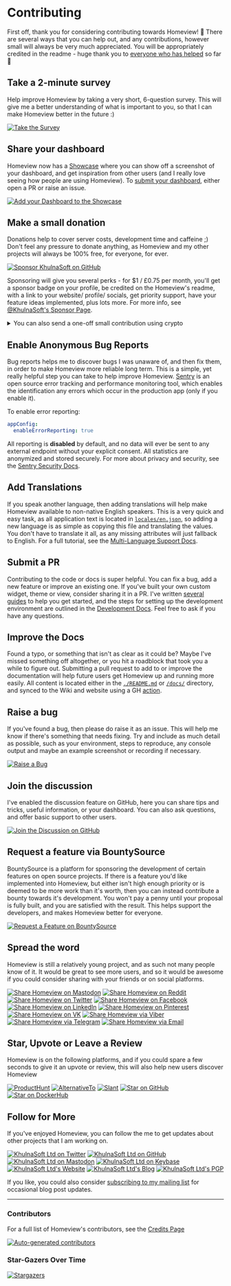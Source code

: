 # Contributing

First off, thank you for considering contributing towards Homeview! 🙌
There are several ways that you can help out, and any contributions, however small will always be very much appreciated.
You will be appropriately credited in the readme - huge thank you to [everyone who has helped](/docs/credits.md) so far 💞

## Take a 2-minute survey

Help improve Homeview by taking a very short, 6-question survey. This will give me a better understanding of what is important to you, so that I can make Homeview better in the future :)

[![Take the Survey](https://img.shields.io/badge/Take_the-Survey-%231a86fd?style=for-the-badge&logo=buddy)](https://survey.typeform.com/to/gl0L68ou)

## Share your dashboard

Homeview now has a [Showcase](https://github.com/KhulnaSoft/homeview/blob/master/docs/showcase.md#homeview-showcase-) where you can show off a screenshot of your dashboard, and get inspiration from other users (and I really love seeing how people are using Homeview). To [submit your dashboard](https://github.com/KhulnaSoft/homeview/blob/master/docs/showcase.md#submitting-your-dashboard), either open a PR or raise an issue.

[![Add your Dashboard to the Showcase](https://img.shields.io/badge/Add_your_Dashboard-Showcase-%238616ee?style=for-the-badge&logo=feathub&logoColor=8616ee)](https://github.com/KhulnaSoft/homeview/issues/new?assignees=&labels=%F0%9F%92%AF+Showcase&template=showcase-addition.yml&title=%5BSHOWCASE%5D+%3Ctitle%3E)

## Make a small donation

Donations help to cover server costs, development time and caffeine ;)
Don't feel any pressure to donate anything, as Homeview and my other projects will always be 100% free, for everyone, for ever.

[![Sponsor KhulnaSoft on GitHub](https://img.shields.io/badge/Sponsor_on_GitHub-KhulnaSoft-%23ff4dda?style=for-the-badge&logo=githubsponsors&logoColor=ff4dda)](https://github.com/sponsors/KhulnaSoft)

Sponsoring will give you several perks - for $1 / £0.75 per month, you'll get a sponsor badge on your profile, be credited on the Homeview's readme, with a link to your website/ profile/ socials, get priority support,  have your feature ideas implemented, plus lots more. For more info, see [@KhulnaSoft's Sponsor Page](https://github.com/sponsors/KhulnaSoft).

<details>
	<summary>You can also send a one-off small contribution using crypto</summary>
	<p>

[![Donate with BTC](https://en.cryptobadges.io/badge/big/3853bSxupMjvxEYfwGDGAaLZhTKxB2vEVC)](https://en.cryptobadges.io/donate/3853bSxupMjvxEYfwGDGAaLZhTKxB2vEVC)[![Donate with Ethereum](https://en.cryptobadges.io/badge/big/0x0fc98cBf8bea932B4470C46C0FbE1ed1f6765017)](https://en.cryptobadges.io/donate/0x0fc98cBf8bea932B4470C46C0FbE1ed1f6765017)

- **BTC**: `3853bSxupMjvxEYfwGDGAaLZhTKxB2vEVC`
- **ETH**: `0x0fc98cBf8bea932B4470C46C0FbE1ed1f6765017` / `khulnasoft.eth`
- **XMR**: `471KZdxb6N63aABR4WYwMRjTVkc1p1x7wGsUTEF7AMYzL8L94A5pCuYWkosgJQ5Ze8Y2PscVCGZFJa3hDPg6MaDq47GUm8r`
- **LTC**: `MAuck6Ea1qaNihwKfXutkR1R6BorMth86H`
- **ZEC**: `t1bw1SefijsXRDQVxC9w64XsRK8hBhtQohQ`

  </p>

</details>

## Enable Anonymous Bug Reports

Bug reports helps me to discover bugs I was unaware of, and then fix them, in order to make Homeview more reliable long term. This is a simple, yet really helpful step you can take to help improve Homeview. [Sentry](https://github.com/getsentry/sentry) is an open source error tracking and performance monitoring tool, which enables the identification any errors which occur in the production app (only if you enable it).

To enable error reporting:

```yaml
appConfig:
  enableErrorReporting: true
```

All reporting is **disabled** by default, and no data will ever be sent to any external endpoint without your explicit consent. All statistics are anonymized and stored securely. For more about privacy and security, see the [Sentry Security Docs](https://sentry.io/security/).

## Add Translations

If you speak another language, then adding translations will help make Homeview available to non-native English speakers. This is a very quick and easy task, as all application text is located in [`locales/en.json`](https://github.com/KhulnaSoft/homeview/blob/master/src/assets/locales/en.json), so adding a new language is as simple as copying this file and translating the values. You don't have to translate it all, as any missing attributes will just fallback to English. For a full tutorial, see the [Multi-Language Support Docs](https://github.com/KhulnaSoft/homeview/blob/master/docs/multi-language-support.md).

## Submit a PR

Contributing to the code or docs is super helpful. You can fix a bug, add a new feature or improve an existing one. If you've built your own custom widget, theme or view, consider sharing it in a PR. I've written [several guides](/docs/development-guides.md) to help you get started, and the steps for setting up the development environment are outlined in the [Development Docs](/docs/developing.md). Feel free to ask if you have any questions.

## Improve the Docs

Found a typo, or something that isn't as clear as it could be? Maybe I've missed something off altogether, or you hit a roadblock that took you a while to figure out. Submitting a pull request to add to or improve the documentation will help future users get Homeview up and running more easily.
All content is located either in the [`./README.md`](/README.md) or [`/docs/`](/docs) directory, and synced to the Wiki and website using a GH [action](/actions/workflows/wiki-sync.yml).

## Raise a bug

If you've found a bug, then please do raise it as an issue. This will help me know if there's something that needs fixing. Try and include as much detail as possible, such as your environment, steps to reproduce, any console output and maybe an example screenshot or recording if necessary.

[![Raise a Bug](https://img.shields.io/badge/Raise_a-Bug-%23dc2d76?style=for-the-badge&logo=dependabot)](https://github.com/KhulnaSoft/homeview/issues/new?assignees=khulnasoft&labels=%F0%9F%90%9B+Bug&template=bug.yml&title=%5BBUG%5D+%3Ctitle%3E)

## Join the discussion

I've enabled the discussion feature on GitHub, here you can share tips and tricks, useful information, or your dashboard. You can also ask questions, and offer basic support to other users.

[![Join the Discussion on GitHub](https://img.shields.io/badge/Join_the-Discussion-%23ffd000?style=for-the-badge&logo=livechat)](https://github.com/KhulnaSoft/homeview/discussions)

## Request a feature via BountySource

BountySource is a platform for sponsoring the development of certain features on open source projects. If there is a feature you'd like implemented into Homeview, but either isn't high enough priority or is deemed to be more work than it's worth, then you can instead contribute a bounty towards it's development. You won't pay a penny until your proposal is fully built, and you are satisfied with the result. This helps support the developers, and makes Homeview better for everyone.

[![Request a Feature on BountySource](https://img.shields.io/badge/BountySource-Homeview-%23F67909?style=for-the-badge&logo=openbugbounty)](https://www.bountysource.com/teams/homeview)

## Spread the word

Homeview is still a relatively young project, and as such not many people know of it. It would be great to see more users, and so it would be awesome if you could consider sharing with your friends or on social platforms.

[![Share Homeview on Mastodon](https://img.shields.io/badge/Share-Mastodon-%232b90d9?style=flat-square&logo=mastodon)](https://mastodon.social/?text=Check%20out%20Homeview%2C%20the%20privacy-friendly%2C%20self-hosted%20startpage%20for%20organizing%20your%20life%3A%20https%3A%2F%2Fgithub.com%2FKhulnaSoft%2Fhomeview%20-%20By%20%40khulnasoft%40mastodon.social)
[![Share Homeview on Reddit](https://img.shields.io/badge/Share-Reddit-%23FF5700?style=flat-square&logo=reddit)](http://www.reddit.com/submit?url=https://github.com/KhulnaSoft/homeview&title=Homeview%20-%20The%20self-hosted%20dashboard%20for%20your%20homelab%20%F0%9F%9A%80)
[![Share Homeview on Twitter](https://img.shields.io/badge/Share-Twitter-%231DA1F2?style=flat-square&logo=twitter)](https://twitter.com/intent/tweet?url=https://github.com/khulnasoft/homeview&text=Check%20out%20Homeview%20by%20@Lissy_Sykes,%20the%20self-hosted%20dashboard%20for%20your%20homelab%20%F0%9F%9A%80)
[![Share Homeview on Facebook](https://img.shields.io/badge/Share-Facebook-%234267B2?style=flat-square&logo=facebook)](https://www.facebook.com/sharer/sharer.php?u=https://github.com/khulnasoft/homeview)
[![Share Homeview on LinkedIn](https://img.shields.io/badge/Share-LinkedIn-%230077b5?style=flat-square&logo=linkedin)](https://www.linkedin.com/shareArticle?mini=true&url=https://github.com/khulnasoft/homeview)
[![Share Homeview on Pinterest](https://img.shields.io/badge/Share-Pinterest-%23E60023?style=flat-square&logo=pinterest)](https://pinterest.com/pin/create/button/?url=https://github.com/khulnasoft/homeview&media=https://raw.githubusercontent.com/KhulnaSoft/homeview/master/docs/showcase/1-home-lab-material.png&description=Check%20out%20Homeview,%20the%20self-hosted%20dashboard%20for%20your%20homelab%20%F0%9F%9A%80)
[![Share Homeview on VK](https://img.shields.io/badge/Share-VK-%234C75A3?style=flat-square&logo=vk)](https://vk.com/share.php?url=https%3A%2F%2Fgithub.com%2Fkhulnasoft%2Fhomeview%2F&title=Check%20out%20Homeview%20-%20The%20Self-Hosted%20Dashboard%20for%20your%20Homelab%20%F0%9F%9A%80)
[![Share Homeview via Viber](https://img.shields.io/badge/Share-Viber-%238176d6?style=flat-square&logo=viber)](viber://forward?text=https%3A%2F%2Fgithub.com%2Fkhulnasoft%2Fhomeview%0ACheck%20out%20Homeview%2C%20the%20self-hosted%20dashboard%20for%20your%20homelab%20%F0%9F%9A%80)
[![Share Homeview via Telegram](https://img.shields.io/badge/Share-Telegram-%230088cc?style=flat-square&logo=telegram)](https://t.me/share/url?url=https%3A%2F%2Fgithub.com%2Fkhulnasoft%2Fhomeview&text=Check%20out%20Homeview%2C%20the%20self-hosted%20dashboard%20for%20your%20homelab%20%F0%9F%9A%80)
[![Share Homeview via Email](https://img.shields.io/badge/Share-Email-%238A90C7?style=flat-square&logo=protonmail)](mailto:info@example.com?&subject=Check%20out%20Homeview%20-%20The%20self-hosted%20dashboard%20for%20your%20homelab%20%F0%9F%9A%80&cc=&bcc=&body=https://github.com/khulnasoft/homeview)

## Star, Upvote or Leave a Review

Homeview is on the following platforms, and if you could spare a few seconds to give it an upvote or review, this will also help new users discover Homeview

[![ProductHunt](https://img.shields.io/badge/Review-ProductHunt-%23b74424?style=flat-square&logo=producthunt)](https://www.producthunt.com/posts/homeview)
[![AlternativeTo](https://img.shields.io/badge/Review-AlternativeTo-%235581a6?style=flat-square&logo=abletonlive)](https://alternativeto.net/software/homeview/about/)
[![Slant](https://img.shields.io/badge/Review-Slant-%2346a1df?style=flat-square&logo=capacitor)](https://www.slant.co/improve/topics/27783/viewpoints/1/~self-hosted-homelab-startpage~homeview)
[![Star on GitHub](https://img.shields.io/github/stars/KhulnaSoft/Homeview?color=ba96d6&label=Star%20-%20GitHub&logo=github&style=flat-square)](https://github.com/KhulnaSoft/homeview/stargazers)
[![Star on DockerHub](https://img.shields.io/docker/stars/khulnasoft/homeview?color=4cb6e0&label=Star%20-%20Docker&logo=docker&style=flat-square)](https://hub.docker.com/r/khulnasoft/homeview)

## Follow for More

If you've enjoyed Homeview, you can follow the me to get updates about other projects that I am working on.

[![KhulnaSoft Ltd on Twitter](https://img.shields.io/twitter/follow/Lissy_Sykes?style=social&logo=twitter)](https://twitter.com/Lissy_Sykes)
[![KhulnaSoft Ltd on GitHub](https://img.shields.io/github/followers/khulnasoft?label=KhulnaSoft&style=social)](https://github.com/KhulnaSoft)
[![KhulnaSoft Ltd on Mastodon](https://img.shields.io/mastodon/follow/1032965?domain=https%3A%2F%2Fmastodon.social)](https://mastodon.social/web/accounts/1032965)
[![KhulnaSoft Ltd on Keybase](https://img.shields.io/badge/khulnasoft--lightgrey?style=social&logo=Keybase)](https://keybase.io/khulnasoft)
[![KhulnaSoft Ltd's Website](https://img.shields.io/badge/khulnasoft.com--lightgrey?style=social&logo=Tencent%20QQ)](https://khulnasoft.com)
[![KhulnaSoft Ltd's Blog](https://img.shields.io/badge/Blog--lightgrey?style=social&logo=micro.blog)](https://notes.khulnasoft.com/)
[![KhulnaSoft Ltd's PGP](https://img.shields.io/badge/PGP--lightgrey?style=social&logo=Let%E2%80%99s%20Encrypt)](https://keybase.io/khulnasoft/pgp_keys.asc)

If you like, you could also consider [subscribing to my mailing list](https://notes.khulnasoft.com/subscribe) for occasional blog post updates.

---

### Contributors

For a full list of Homeview's contributors, see the [Credits Page](/docs/credits.md)

[![Auto-generated contributors](https://raw.githubusercontent.com/KhulnaSoft/homeview/master/docs/assets/CONTRIBUTORS.svg)](https://github.com/KhulnaSoft/homeview/blob/master/docs/credits.md)

### Star-Gazers Over Time

[![Stargazers](https://starchart.cc/KhulnaSoft/homeview.svg)](https://seladb.github.io/StarTrack-js/#/preload?r=KhulnaSoft,homeview)

